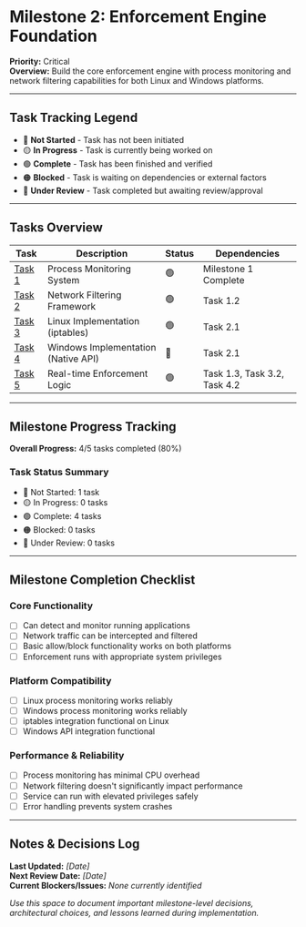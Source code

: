 # Milestone 2: Enforcement Engine Foundation

**Priority:** Critical  
**Overview:** Build the core enforcement engine with process monitoring and network filtering capabilities for both Linux and Windows platforms.

---

## Task Tracking Legend
- 🔴 **Not Started** - Task has not been initiated
- 🟡 **In Progress** - Task is currently being worked on
- 🟢 **Complete** - Task has been finished and verified
- 🟠 **Blocked** - Task is waiting on dependencies or external factors
- 🔵 **Under Review** - Task completed but awaiting review/approval

---

## Tasks Overview

| Task | Description | Status | Dependencies |
|------|-------------|---------|--------------|
| [Task 1](./task1-process-monitoring.md) | Process Monitoring System | 🟢 | Milestone 1 Complete |
| [Task 2](./task2-network-filter-framework.md) | Network Filtering Framework | 🟢 | Task 1.2 |
| [Task 3](./task3-linux-implementation.md) | Linux Implementation (iptables) | 🟢 | Task 2.1 |
| [Task 4](./task4-windows-implementation.md) | Windows Implementation (Native API) | 🔴 | Task 2.1 |
| [Task 5](./task5-enforcement-logic.md) | Real-time Enforcement Logic | 🟢 | Task 1.3, Task 3.2, Task 4.2 |

---

## Milestone Progress Tracking

**Overall Progress:** 4/5 tasks completed (80%)

### Task Status Summary
- 🔴 Not Started: 1 task
- 🟡 In Progress: 0 tasks  
- 🟢 Complete: 4 tasks
- 🟠 Blocked: 0 tasks
- 🔵 Under Review: 0 tasks

---

## Milestone Completion Checklist

### Core Functionality
- [ ] Can detect and monitor running applications
- [ ] Network traffic can be intercepted and filtered
- [ ] Basic allow/block functionality works on both platforms
- [ ] Enforcement runs with appropriate system privileges

### Platform Compatibility
- [ ] Linux process monitoring works reliably
- [ ] Windows process monitoring works reliably
- [ ] iptables integration functional on Linux
- [ ] Windows API integration functional

### Performance & Reliability
- [ ] Process monitoring has minimal CPU overhead
- [ ] Network filtering doesn't significantly impact performance
- [ ] Service can run with elevated privileges safely
- [ ] Error handling prevents system crashes

---

## Notes & Decisions Log

**Last Updated:** _[Date]_  
**Next Review Date:** _[Date]_  
**Current Blockers/Issues:** _None currently identified_

_Use this space to document important milestone-level decisions, architectural choices, and lessons learned during implementation._ 